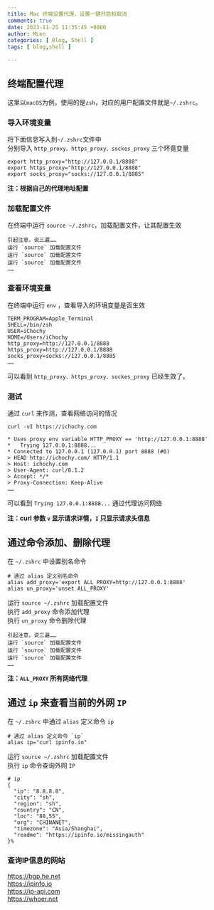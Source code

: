 ```yaml
---
title: Mac 终端设置代理，设置一键开启和取消
comments: true
date: 2023-11-25 11:35:45 +0800
author: MLeo
categories: [ Blog, Shell ]
tags: [ blog,shell ]

---
```


## 终端配置代理
这里以`macOS`为例，使用的是`zsh`，对应的用户配置文件就是`~/.zshrc`。  
### 导入环境变量  
将下面信息写入到`~/.zshrc`文件中  
分别导入 `http_proxy、https_proxy、sockes_proxy` 三个环竟变量
```shell
export http_proxy="http://127.0.0.1/8888"
export https_proxy="http://127.0.0.1/8888"
export socks_proxy="socks://127.0.0.1/8885"
```
**注：根据自己的代理地址配置**

### 加载配置文件
在终端中运行 `source ~/.zshrc`，加载配置文件，让其配置生效  

```
引起注意，说三遍……
运行 `source` 加载配置文件  
运行 `source` 加载配置文件  
运行 `source` 加载配置文件  
……
```

### 查看环境变量
在终端中运行 `env` ，查看导入的环境变量是否生效 
```shell
TERM_PROGRAM=Apple_Terminal
SHELL=/bin/zsh
USER=iChochy
HOME=/Users/iChochy
http_proxy=http://127.0.0.1/8888
https_proxy=http://127.0.0.1/8888
socks_proxy=socks://127.0.0.1/8885
……
```
可以看到 `http_proxy、https_proxy、sockes_proxy` 已经生效了。

### 测试
通过 `curl` 来作测，查看网络访问的情况
```shell
curl -vI https://ichochy.com
```
```shell
* Uses proxy env variable HTTP_PROXY == 'http://127.0.0.1:8888'
*   Trying 127.0.0.1:8888...
* Connected to 127.0.0.1 (127.0.0.1) port 8888 (#0)
> HEAD http://ichochy.com/ HTTP/1.1
> Host: ichochy.com
> User-Agent: curl/8.1.2
> Accept: */*
> Proxy-Connection: Keep-Alive
……
```
可以看到 `Trying 127.0.0.1:8888...` 通过代理访问网络

**注：curl 参数 `v` 显示请求详情，`I` 只显示请求头信息**

## 通过命令添加、删除代理
在 `~/.zshrc` 中设置别名命令
```shell
# 通过 alias 定义别名命令
alias add_proxy='export ALL_PROXY=http://127.0.0.1:8888'
alias un_proxy='unset ALL_PROXY'
```
运行 `source ~/.zshrc` 加载配置文件  
执行 `add_proxy` 命令添加代理  
执行 `un_proxy` 命令删除代理  

```
引起注意，说三遍……
运行 `source` 加载配置文件  
运行 `source` 加载配置文件  
运行 `source` 加载配置文件  
……
```
**注：`ALL_PROXY` 所有网络代理**

## 通过 `ip` 来查看当前的外网 `IP`
在 `~/.zshrc` 中通过 `alias` 定义命令 `ip`
```shell
# 通过 alias 定义命令 `ip`
alias ip="curl ipinfo.io"
```
运行 `source ~/.zshrc` 加载配置文件  
执行 `ip` 命令查询外网 `IP`

```shell
# ip
{
  "ip": "8.8.8.8",
  "city": "sh",
  "region": "sh",
  "country": "CN",
  "loc": "88,55",
  "org": "CHINANET",
  "timezone": "Asia/Shanghai",
  "readme": "https://ipinfo.io/missingauth"
}% 
```
### 查询IP信息的网站
https://bgp.he.net  
https://ipinfo.io  
https://ip-api.com  
https://whoer.net  